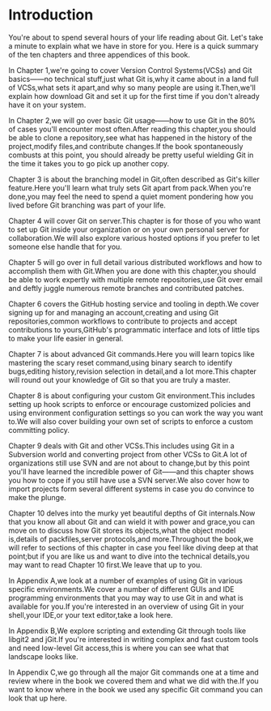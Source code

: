 # Introduction

You're about to spend several hours of your life reading about Git. Let's take a minute to explain what we have in store for you. Here is a quick summary of the ten chapters and three appendices of this book.

In Chapter 1,we're going to cover Version Control Systems(VCSs) and Git basics——no technical stuff,just what Git is,why it came about in a land full of VCSs,what sets it apart,and why so many people are using it.Then,we'll explain how download Git and set it up for the first time if you don't already have it on your system.

In Chapter 2,we will go over basic Git usage——how to use Git in the 80% of cases you'll encounter most often.After reading this chapter,you should be able to clone a repository,see what has happened in the history of the project,modify files,and contribute changes.If the book spontaneously combusts at this point, you should already be pretty useful wielding Git in the time it takes you to go pick up another copy.

Chapter 3 is about the branching model in Git,often described as Git's killer feature.Here you'll learn what truly sets Git apart from pack.When you're done,you may feel the need to spend a quiet moment pondering how you lived before Git branching was part of your life.

Chapter 4 will cover Git on server.This chapter is for those of you who want to set up Git inside your organization or on your own personal server for collaboration.We will also explore various hosted options if you prefer to let someone else handle that for you.

Chapter 5 will go over in full detail various distributed workflows and how to accomplish them with Git.When you are done with this chapter,you should be able to work expertly with multiple remote repositories,use Git over email and deftly juggle numerous remote branches and contributed patches.

Chapter 6 covers the GitHub hosting service and tooling in depth.We cover signing up for and managing an account,creating and using Git repositories,common workflows to contribute to projects and accept contributions to yours,GitHub's programmatic interface and lots of little tips to make your life easier in general.

Chapter 7 is about advanced Git commands.Here you will learn topics like mastering the scary reset command,using binary search to identify bugs,editing history,revision selection in detail,and a lot more.This chapter will round out your knowledge of Git so that you are truly a master.

Chapter 8 is about configuring your custom Git environment.This includes setting up hook scripts to enforce or encourage customized policies and using environment configuration settings so you can work the way you want to.We will also cover building your own set of scripts to enforce a custom committing policy.

Chapter 9 deals with Git and other VCSs.This includes using Git in a Subversion world and converting project from other VCSs to Git.A lot of organizations still use SVN and are not about to change,but by this point you'll have learned the incredible power of Git——and this chapter shows you how to cope if you still have use a SVN server.We also cover how to import projects form several different systems in case you do convince to make the plunge.

Chapter 10 delves into the murky yet beautiful depths of Git internals.Now that you know all about Git and can wield it with power and grace,you can move on to discuss how Git stores its objects,what the object model is,details of packfiles,server protocols,and more.Throughout the book,we will refer to sections of this chapter in case you feel like diving deep at that point;but if you are like us and want to dive into the technical details,you may want to read Chapter 10 first.We leave that up to you.

In Appendix A,we look at a number of examples of using Git in various specific environments.We cover a number of different GUIs and IDE programming environments that you may way to use Git in and what is available for you.If you're interested in an overview of using Git in your shell,your IDE,or your text editor,take a look here.

In Appendix B,We explore scripting and extending Git through tools like libgit2 and jGit.If you're interested in writing complex and fast custom tools and need low-level Git access,this is where you can see what that landscape looks like.

In Appendix C,we go through all the major Git commands one at a time and review where in the book we covered them and what we did with the.If you want to know where in the book we used any specific Git command you can look that up here.
